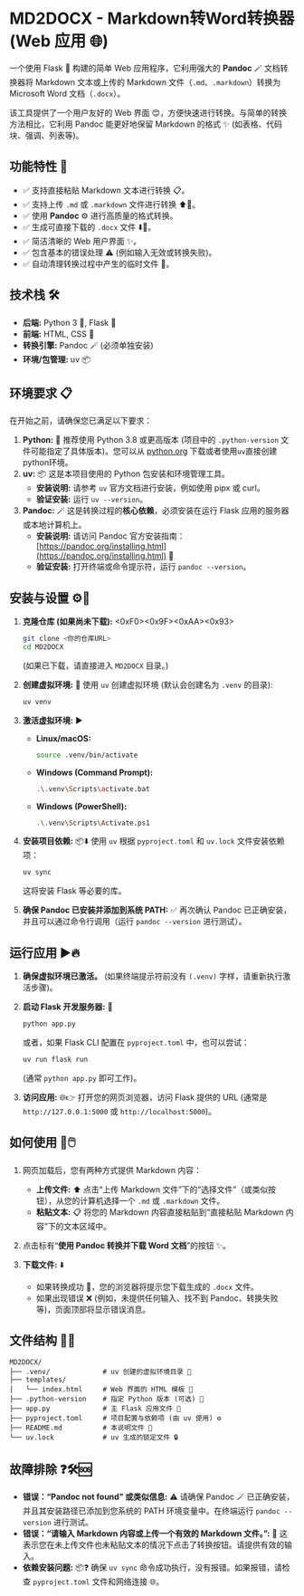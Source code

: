# MD2DOCX - Markdown转Word转换器 (Web 应用 🌐)

一个使用 Flask 🧪 构建的简单 Web 应用程序，它利用强大的 **Pandoc** 🪄 文档转换器将 Markdown 文本或上传的 Markdown 文件（`.md`、`.markdown`）转换为 Microsoft Word 文档（`.docx`）。

该工具提供了一个用户友好的 Web 界面 😊，方便快速进行转换。与简单的转换方法相比，它利用 Pandoc 能更好地保留 Markdown 的格式 ✨ (如表格、代码块、强调、列表等)。

## 功能特性 🚀

*   ✅ 支持直接粘贴 Markdown 文本进行转换 📋。
*   ✅ 支持上传 `.md` 或 `.markdown` 文件进行转换 ⬆️📁。
*   ✅ 使用 **Pandoc** ⚙️ 进行高质量的格式转换。
*   ✅ 生成可直接下载的 `.docx` 文件 ⬇️💾。
*   ✅ 简洁清晰的 Web 用户界面 ✨。
*   ✅ 包含基本的错误处理 ⚠️ (例如输入无效或转换失败)。
*   ✅ 自动清理转换过程中产生的临时文件 🧹。

## 技术栈 🛠️

*   **后端:** Python 3 🐍, Flask 🧪
*   **前端:** HTML, CSS 🎨
*   **转换引擎:** Pandoc 🪄 (必须单独安装)
*   **环境/包管理:** uv 📦

## 环境要求 📋

在开始之前，请确保您已满足以下要求：

1.  **Python:** 🐍 推荐使用 Python 3.8 或更高版本 (项目中的 `.python-version` 文件可能指定了具体版本)。您可以从 [python.org](https://www.python.org/) 下载或者使用`uv`直接创建python环境。
2.  **uv:** 📦 这是本项目使用的 Python 包安装和环境管理工具。
    *   **安装说明:** 请参考 `uv` 官方文档进行安装，例如使用 pipx 或 curl。
    *   **验证安装:** 运行 `uv --version`。
3.  **Pandoc:** 🪄 这是转换过程的**核心依赖**，必须安装在运行 Flask 应用的服务器或本地计算机上。
    *   **安装说明:** 请访问 Pandoc 官方安装指南：[https://pandoc.org/installing.html](https://pandoc.org/installing.html) 🔗
    *   **验证安装:** 打开终端或命令提示符，运行 `pandoc --version`。

## 安装与设置 ⚙️🚀

1.  **克隆仓库 (如果尚未下载):** <0xF0><0x9F><0xAA><0x93>
    ```bash
    git clone <你的仓库URL>
    cd MD2DOCX
    ```
    (如果已下载，请直接进入 `MD2DOCX` 目录。)

2.  **创建虚拟环境:** 🌱
    使用 `uv` 创建虚拟环境 (默认会创建名为 `.venv` 的目录):
    ```bash
    uv venv
    ```

3.  **激活虚拟环境:** ▶️
    *   **Linux/macOS:**
        ```bash
        source .venv/bin/activate
        ```
    *   **Windows (Command Prompt):**
        ```bash
        .\.venv\Scripts\activate.bat
        ```
    *   **Windows (PowerShell):**
        ```bash
        .\.venv\Scripts\Activate.ps1
        ```

4.  **安装项目依赖:** 📦⬇️
    使用 `uv` 根据 `pyproject.toml` 和 `uv.lock` 文件安装依赖项：
    ```bash
    uv sync
    ```
    这将安装 Flask 等必要的库。

5.  **确保 Pandoc 已安装并添加到系统 PATH:** ✅
    再次确认 Pandoc 已正确安装，并且可以通过命令行调用（运行 `pandoc --version` 进行测试）。

## 运行应用 ▶️🔥

1.  **确保虚拟环境已激活。** (如果终端提示符前没有 `(.venv)` 字样，请重新执行激活步骤)。

2.  **启动 Flask 开发服务器:** 🚀
    ```bash
    python app.py
    ```
    或者，如果 Flask CLI 配置在 `pyproject.toml` 中，也可以尝试：
    ```bash
    uv run flask run
    ```
    (通常 `python app.py` 即可工作)。

3.  **访问应用:** 🌐👉
    打开您的网页浏览器，访问 Flask 提供的 URL (通常是 `http://127.0.0.1:5000` 或 `http://localhost:5000`)。

## 如何使用 🤔🖱️

1.  网页加载后，您有两种方式提供 Markdown 内容：
    *   **上传文件:** ⬆️ 点击“上传 Markdown 文件”下的“选择文件”（或类似按钮），从您的计算机选择一个 `.md` 或 `.markdown` 文件。
    *   **粘贴文本:** 📋 将您的 Markdown 内容直接粘贴到“直接粘贴 Markdown 内容”下的文本区域中。

2.  点击标有“**使用 Pandoc 转换并下载 Word 文档**”的按钮 ✨。

3.  **下载文件:** ⬇️
    *   如果转换成功 🎉，您的浏览器将提示您下载生成的 `.docx` 文件。
    *   如果出现错误 ❌ (例如，未提供任何输入、找不到 Pandoc、转换失败等)，页面顶部将显示错误消息。

## 文件结构 📁🌳

```
MD2DOCX/
├── .venv/             # uv 创建的虚拟环境目录 🌱
├── templates/
│   └── index.html     # Web 界面的 HTML 模板 🎨
├── .python-version    # 指定 Python 版本 (可选) 🐍
├── app.py             # 主 Flask 应用文件 🧪
├── pyproject.toml     # 项目配置与依赖项 (由 uv 使用) ⚙️
├── README.md          # 本说明文件 📖
└── uv.lock            # uv 生成的锁定文件 🔒
```

## 故障排除 ❓🛠️🆘

*   **错误：“Pandoc not found” 或类似信息:** ⚠️ 请确保 Pandoc 🪄 已正确安装，并且其安装路径已添加到您系统的 PATH 环境变量中。在终端运行 `pandoc --version` 进行测试。
*   **错误：“请输入 Markdown 内容或上传一个有效的 Markdown 文件。”:** 🤔 这表示您在未上传文件也未粘贴文本的情况下点击了转换按钮。请提供有效的输入。
*   **依赖安装问题:** 📦❓ 确保 `uv sync` 命令成功执行，没有报错。如果报错，请检查 `pyproject.toml` 文件和网络连接 🌐。